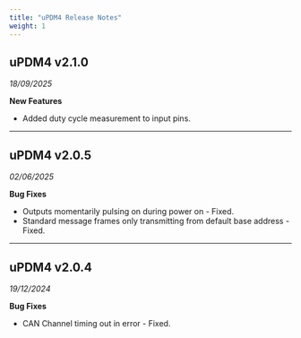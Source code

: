 ```yaml
---
title: "uPDM4 Release Notes"
weight: 1
---
```


## uPDM4 v2.1.0
*18/09/2025*

**New Features**
 - Added duty cycle measurement to input pins.

---

## uPDM4 v2.0.5
*02/06/2025*

**Bug Fixes**
 - Outputs momentarily pulsing on during power on - Fixed.
 - Standard message frames only transmitting from default base address - Fixed.

---

## uPDM4 v2.0.4
*19/12/2024*

**Bug Fixes**
 - CAN Channel timing out in error - Fixed.
